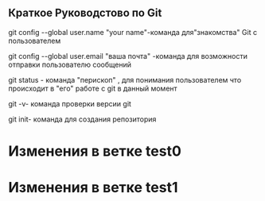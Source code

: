 ##  Краткое Руководстово по Git
git config --global user.name "your name"-команда для"знакомства" Git  с пользователем

git config --global user.email "ваша почта" -команда для возможности отправки пользователю сообщений

git status - команда "перископ" , для понимания пользователем что происходит в "его" работе с git в данный момент

git -v- команда проверки версии git

git init- команда для создания репозитория

# Изменения в ветке test0

# Изменения в ветке test1


